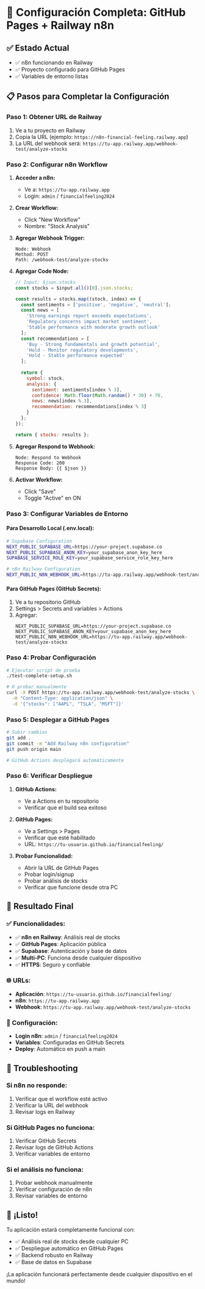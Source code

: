 # 🚀 Configuración Completa: GitHub Pages + Railway n8n

## ✅ **Estado Actual**
- ✅ n8n funcionando en Railway
- ✅ Proyecto configurado para GitHub Pages
- ✅ Variables de entorno listas

## 📋 **Pasos para Completar la Configuración**

### **Paso 1: Obtener URL de Railway**

1. Ve a tu proyecto en Railway
2. Copia la URL (ejemplo: `https://n8n-financial-feeling.railway.app`)
3. La URL del webhook será: `https://tu-app.railway.app/webhook-test/analyze-stocks`

### **Paso 2: Configurar n8n Workflow**

1. **Acceder a n8n:**
   - Ve a: `https://tu-app.railway.app`
   - Login: `admin` / `financialfeeling2024`

2. **Crear Workflow:**
   - Click "New Workflow"
   - Nombre: "Stock Analysis"

3. **Agregar Webhook Trigger:**
   ```
   Node: Webhook
   Method: POST
   Path: /webhook-test/analyze-stocks
   ```

4. **Agregar Code Node:**
   ```javascript
   // Input: $json.stocks
   const stocks = $input.all()[0].json.stocks;
   
   const results = stocks.map((stock, index) => {
     const sentiments = ['positive', 'negative', 'neutral'];
     const news = [
       'Strong earnings report exceeds expectations',
       'Regulatory concerns impact market sentiment', 
       'Stable performance with moderate growth outlook'
     ];
     const recommendations = [
       'Buy - Strong fundamentals and growth potential',
       'Hold - Monitor regulatory developments',
       'Hold - Stable performance expected'
     ];
     
     return {
       symbol: stock,
       analysis: {
         sentiment: sentiments[index % 3],
         confidence: Math.floor(Math.random() * 30) + 70,
         news: news[index % 3],
         recommendation: recommendations[index % 3]
       }
     };
   });
   
   return { stocks: results };
   ```

5. **Agregar Respond to Webhook:**
   ```
   Node: Respond to Webhook
   Response Code: 200
   Response Body: {{ $json }}
   ```

6. **Activar Workflow:**
   - Click "Save"
   - Toggle "Active" en ON

### **Paso 3: Configurar Variables de Entorno**

#### **Para Desarrollo Local (.env.local):**
```bash
# Supabase Configuration
NEXT_PUBLIC_SUPABASE_URL=https://your-project.supabase.co
NEXT_PUBLIC_SUPABASE_ANON_KEY=your_supabase_anon_key_here
SUPABASE_SERVICE_ROLE_KEY=your_supabase_service_role_key_here

# n8n Railway Configuration
NEXT_PUBLIC_N8N_WEBHOOK_URL=https://tu-app.railway.app/webhook-test/analyze-stocks
```

#### **Para GitHub Pages (GitHub Secrets):**
1. Ve a tu repositorio GitHub
2. Settings > Secrets and variables > Actions
3. Agregar:
   ```
   NEXT_PUBLIC_SUPABASE_URL=https://your-project.supabase.co
   NEXT_PUBLIC_SUPABASE_ANON_KEY=your_supabase_anon_key_here
   NEXT_PUBLIC_N8N_WEBHOOK_URL=https://tu-app.railway.app/webhook-test/analyze-stocks
   ```

### **Paso 4: Probar Configuración**

```bash
# Ejecutar script de prueba
./test-complete-setup.sh

# O probar manualmente
curl -X POST https://tu-app.railway.app/webhook-test/analyze-stocks \
  -H "Content-Type: application/json" \
  -d '{"stocks": ["AAPL", "TSLA", "MSFT"]}'
```

### **Paso 5: Desplegar a GitHub Pages**

```bash
# Subir cambios
git add .
git commit -m "Add Railway n8n configuration"
git push origin main

# GitHub Actions desplegará automáticamente
```

### **Paso 6: Verificar Despliegue**

1. **GitHub Actions:**
   - Ve a Actions en tu repositorio
   - Verificar que el build sea exitoso

2. **GitHub Pages:**
   - Ve a Settings > Pages
   - Verificar que esté habilitado
   - URL: `https://tu-usuario.github.io/financialfeeling/`

3. **Probar Funcionalidad:**
   - Abrir la URL de GitHub Pages
   - Probar login/signup
   - Probar análisis de stocks
   - Verificar que funcione desde otra PC

## 🎯 **Resultado Final**

### **✅ Funcionalidades:**
- ✅ **n8n en Railway**: Análisis real de stocks
- ✅ **GitHub Pages**: Aplicación pública
- ✅ **Supabase**: Autenticación y base de datos
- ✅ **Multi-PC**: Funciona desde cualquier dispositivo
- ✅ **HTTPS**: Seguro y confiable

### **🌐 URLs:**
- **Aplicación**: `https://tu-usuario.github.io/financialfeeling/`
- **n8n**: `https://tu-app.railway.app`
- **Webhook**: `https://tu-app.railway.app/webhook-test/analyze-stocks`

### **🔧 Configuración:**
- **Login n8n**: `admin` / `financialfeeling2024`
- **Variables**: Configuradas en GitHub Secrets
- **Deploy**: Automático en push a main

## 🚨 **Troubleshooting**

### **Si n8n no responde:**
1. Verificar que el workflow esté activo
2. Verificar la URL del webhook
3. Revisar logs en Railway

### **Si GitHub Pages no funciona:**
1. Verificar GitHub Secrets
2. Revisar logs de GitHub Actions
3. Verificar variables de entorno

### **Si el análisis no funciona:**
1. Probar webhook manualmente
2. Verificar configuración de n8n
3. Revisar variables de entorno

## 🎉 **¡Listo!**

Tu aplicación estará completamente funcional con:
- ✅ Análisis real de stocks desde cualquier PC
- ✅ Despliegue automático en GitHub Pages
- ✅ Backend robusto en Railway
- ✅ Base de datos en Supabase

¡La aplicación funcionará perfectamente desde cualquier dispositivo en el mundo! 